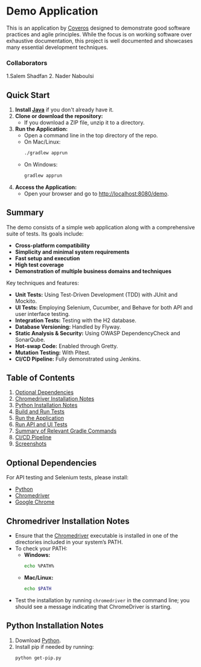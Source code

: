 # Demo Application

This is an application by [Coveros](https://www.coveros.com/) designed to demonstrate good software practices and agile principles. While the focus is on working software over exhaustive documentation, this project is well documented and showcases many essential development techniques. 

### Collaborators
1.Salem Shadfan
2. Nader Naboulsi

## Quick Start

1. **Install [Java](https://www.java.com/en/download/)** if you don't already have it.
2. **Clone or download the repository:**  
   - If you download a ZIP file, unzip it to a directory.
3. **Run the Application:**  
   - Open a command line in the top directory of the repo.
   - On Mac/Linux:  
     ```bash
     ./gradlew apprun
     ```
   - On Windows:  
     ```bash
     gradlew apprun
     ```
4. **Access the Application:**  
   - Open your browser and go to [http://localhost:8080/demo](http://localhost:8080/demo).

## Summary

The demo consists of a simple web application along with a comprehensive suite of tests. Its goals include:
- **Cross-platform compatibility**
- **Simplicity and minimal system requirements**
- **Fast setup and execution**
- **High test coverage**  
- **Demonstration of multiple business domains and techniques**

Key techniques and features:
- **Unit Tests:** Using Test-Driven Development (TDD) with JUnit and Mockito.
- **UI Tests:** Employing Selenium, Cucumber, and Behave for both API and user interface testing.
- **Integration Tests:** Testing with the H2 database.
- **Database Versioning:** Handled by Flyway.
- **Static Analysis & Security:** Using OWASP DependencyCheck and SonarQube.
- **Hot-swap Code:** Enabled through Gretty.
- **Mutation Testing:** With Pitest.
- **CI/CD Pipeline:** Fully demonstrated using Jenkins.

## Table of Contents

1. [Optional Dependencies](#optional-dependencies)
2. [Chromedriver Installation Notes](#chromedriver-installation-notes)
3. [Python Installation Notes](#python-installation-notes)
4. [Build and Run Tests](#to-build-and-run-tests)
5. [Run the Application](#to-run-the-web-application)
6. [Run API and UI Tests](#to-run-api-and-ui-tests)
7. [Summary of Relevant Gradle Commands](#summary-of-relevant-gradle-commands)
8. [CI/CD Pipeline](#the-whole-shebang---ci-cd-pipeline)
9. [Screenshots](#screenshots)

## Optional Dependencies

For API testing and Selenium tests, please install:
- [Python](https://www.python.org/downloads/)
- [Chromedriver](http://chromedriver.chromium.org/downloads)
- [Google Chrome](https://www.google.com/chrome/)

## Chromedriver Installation Notes

- Ensure that the [Chromedriver](https://chromedriver.chromium.org/) executable is installed in one of the directories included in your system’s PATH.
- To check your PATH:
  - **Windows:**  
    ```bash
    echo %PATH%
    ```
  - **Mac/Linux:**  
    ```bash
    echo $PATH
    ```
- Test the installation by running `chromedriver` in the command line; you should see a message indicating that ChromeDriver is starting.

## Python Installation Notes

1. Download [Python](https://www.python.org/downloads/).
2. Install pip if needed by running:
   ```bash
   python get-pip.py

   
